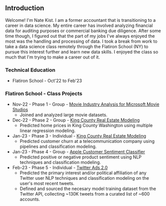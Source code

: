 ## Introduction

Welcome! I'm Nate Kist.  I am a former accountant that is transitioning to a career in data science.  My entire career has involved analyzing financial data for auditing purposes or commercial banking due diligence.  After some time though, I figured out that the part of my jobs I've always enjoyed the most was the handling and processing of data.  I took a break from work to take a data science class remotely through the Flatiron School (NY) to pursue this interest further and learn new data skills.  I enjoyed the class so much that I'm trying to make a career out of it.   

### Technical Education
- Flatiron School - Oct'22 to Feb'23

### Flatiron School - Class Projects
* Nov-22 - Phase 1 - Group - [Movie Industry Analysis for Microsoft Movie Studios](https://github.com/fetterollie/Microsoft-Movie-Analysis)
    * Joined and analyzed large movie datasets.
* Dec-22 - Phase 2 - Group - [King County Real Estate Modeling](https://github.com/ilanhaskel/Sleep-Regression-Project2)
    * Predicted home prices in King County Washington using multiple linear regression modeling.
* Jan-23 - Phase 3 - Individual - [King County Real Estate Modeling](https://github.com/ilanhaskel/Sleep-Regression-Project2)
    * Predicted customer churn at a telecommunication company using pipelines and classification modeling.
* Jan-23 - Phase 4 - Group -  [Apple Customer Sentiment Classifier](https://github.com/josecastillofl/phase_4_project)
    * Predicted positive or negative product sentiment using NLP techniques and classification modeling.
* Feb-23 - Phase 5 - Individual -  [Twitter Ads 2.0](https://github.com/nate102938/twitter_classifier)
    * Predicted the primary interest and/or political affiliation of any Twitter user NLP techniques and classification modeling on the user's most recent tweets.
    * Defined and sourced the necesary model training dataset from the Twitter API, collecting ~130K tweets from a curated list of ~600 accounts.
